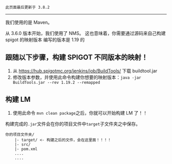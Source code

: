 ```
此页面最后更新于 3.8.2
```

---

我们使用的是 Maven。

从 3.6.0 版本开始，我们使用了 NMS。 这也意味着，你需要通过源码来自己构建 spigot 的映射版本
编写的版本是 1.19 的
<br>

## 跟随以下步骤，构建 SPIGOT 不同版本的映射！

1. 从 https://hub.spigotmc.org/jenkins/job/BuildTools/ 下载 buildtool.jar
2. 修改版本参数，并使用此命令构建你想要的映射版本：`java -jar BuildTools.jar --rev 1.19.2 --remapped`

## 构建 LM

1. 使用此命令 `mvn clean package`之后，你就可以开始构建 LM 了！！

构建完成的`.jar`文件会在你的项目文件中`target`子文件夹之中保存。

```
你的项目文件夹/
	|- target/ <- 构建之后的文件，会在这里面！！！！
	|- src/
	|- pom.xml
	....
	....
```
